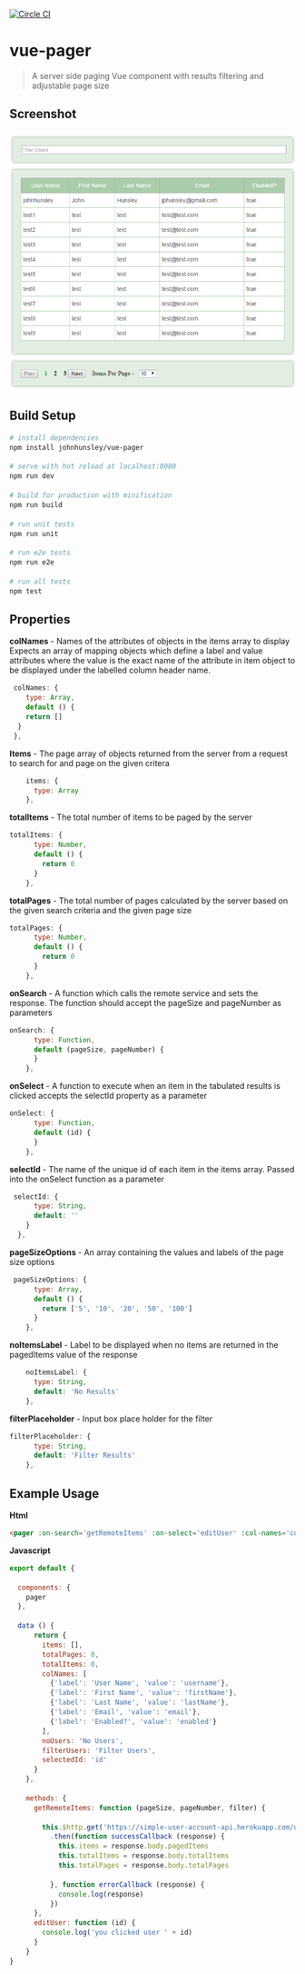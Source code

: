 [![Circle CI](https://circleci.com/gh/johnhunsley/vue-pager.svg?style=svg)](https://circleci.com/gh/johnhunsley/vue-pager)
# vue-pager

> A server side paging Vue component with results filtering and adjustable page size

## Screenshot
![](./vue-pager.png "Paging Users")

## Build Setup

``` bash
# install dependencies
npm install johnhunsley/vue-pager

# serve with hot reload at localhost:8080
npm run dev

# build for production with minification
npm run build

# run unit tests
npm run unit

# run e2e tests
npm run e2e

# run all tests
npm test
```

## Properties

**colNames** - Names of the attributes of objects in the items array to display
Expects an array of mapping objects
which define a label and value attributes where the value is the exact name
of the attribute in item object to be displayed under the labelled column
header name.

``` javascript
 colNames: {
    type: Array,
    default () {
    return []
  }
 },
```

**Items** - The page array of objects returned from the server from a
request to search for and page on the given critera
```javascript
    items: {
      type: Array
    },
```

**totalItems** -  The total number of items to be paged by the server
```javascript
totalItems: {
      type: Number,
      default () {
        return 0
      }
    },
```

**totalPages** - The total number of pages calculated by the server based on the given search
criteria and the given page size
```javascript
totalPages: {
      type: Number,
      default () {
        return 0
      }
    },
```

**onSearch** - A function which calls the remote service and sets the response. The function
should accept the pageSize and pageNumber as parameters
```javascript
onSearch: {
      type: Function,
      default (pageSize, pageNumber) {
      }
    },
```

**onSelect** - A function to execute when an item in the tabulated results is clicked
accepts the selectId property as a parameter
```javascript
onSelect: {
      type: Function,
      default (id) {
      }
    },
```

**selectId** - The name of the unique id of each item in the items array. Passed
into the onSelect function as a parameter
```javascript
 selectId: {
      type: String,
      default: ''
    }
  },
```
**pageSizeOptions** - An array containing the values and labels of the page size options
 ```javascript
  pageSizeOptions: {
       type: Array,
       default () {
         return ['5', '10', '20', '50', '100']
       }
     },
 ```
 **noItemsLabel** - Label to be displayed when no items are returned in the pagedItems value of
 the response
 ```javascript
     noItemsLabel: {
       type: String,
       default: 'No Results'
     },
 ```

**filterPlaceholder** - Input box place holder for the filter
 ```javascript
 filterPlaceholder: {
       type: String,
       default: 'Filter Results'
     },
 ```

## Example Usage

**Html**
```html
<pager :on-search='getRemoteItems' :on-select='editUser' :col-names='colNames' :items='items' :total-pages="totalPages" :total-items="totalItems" :no-items-label='noUsers' :filter-placeholder="filterUsers" :select-id='selectedId'/>
```

**Javascript**
```javascript
export default {

  components: {
    pager
  },

  data () {
      return {
        items: [],
        totalPages: 0,
        totalItems: 0,
        colNames: [
          {'label': 'User Name', 'value': 'username'},
          {'label': 'First Name', 'value': 'firstName'},
          {'label': 'Last Name', 'value': 'lastName'},
          {'label': 'Email', 'value': 'email'},
          {'label': 'Enabled?', 'value': 'enabled'}
        ],
        noUsers: 'No Users',
        filterUsers: 'Filter Users',
        selectedId: 'id'
      }
    },

    methods: {
      getRemoteItems: function (pageSize, pageNumber, filter) {

        this.$http.get('https://simple-user-account-api.herokuapp.com/user/search/' + pageSize + '/' + pageNumber + '?query=' + filter,
          .then(function successCallback (response) {
            this.items = response.body.pagedItems
            this.totalItems = response.body.totalItems
            this.totalPages = response.body.totalPages

          }, function errorCallback (response) {
            console.log(response)
          })
      },
      editUser: function (id) {
        console.log('you clicked user ' + id)
      }
    }
}
```

